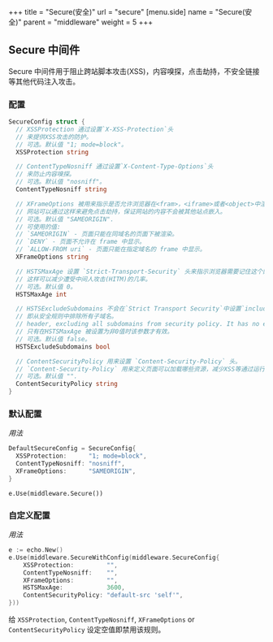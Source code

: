 +++
title = "Secure(安全)"
url = "secure"
[menu.side]
  name = "Secure(安全)"
  parent = "middleware"
  weight = 5
+++

## Secure 中间件

Secure 中间件用于阻止跨站脚本攻击(XSS)，内容嗅探，点击劫持，不安全链接等其他代码注入攻击。

### 配置

```go
SecureConfig struct {
  // XSSProtection 通过设置`X-XSS-Protection`头
  // 来提供XSS攻击的防护。
  // 可选。默认值 "1; mode=block"。
  XSSProtection string

  // ContentTypeNosniff 通过设置`X-Content-Type-Options`头
  // 来防止内容嗅探。
  // 可选。默认值 "nosniff"。
  ContentTypeNosniff string

  // XFrameOptions 被用来指示是否允许浏览器在<fram>，<iframe>或者<object>中渲染页面。
  // 网站可以通过这样来避免点击劫持，保证网站的内容不会被其他站点嵌入。
  // 可选。默认值 "SAMEORIGIN".
  // 可使用的值:
  // `SAMEORIGIN` - 页面只能在同域名的页面下被渲染。
  // `DENY` - 页面不允许在 frame 中显示。
  // `ALLOW-FROM uri` - 页面只能在指定域名的 frame 中显示。
  XFrameOptions string

  // HSTSMaxAge 设置 `Strict-Transport-Security` 头来指示浏览器需要记住这个网站只能通过HTTPS来访问的时间(单位秒)。
  // 这样可以减少遭受中间人攻击(HITM)的几率。
  // 可选。默认值 0。
  HSTSMaxAge int

  // HSTSExcludeSubdomains 不会在`Strict Transport Security`中设置`includeSubdomains`标签。
  // 即从安全规则中排除所有子域名。
  // header, excluding all subdomains from security policy. It has no effect
  // 只有在HSTSMaxAge 被设置为非0值时该参数才有效。
  // 可选。默认值 false。
  HSTSExcludeSubdomains bool

  // ContentSecurityPolicy 用来设置 `Content-Security-Policy` 头。
  // `Content-Security-Policy` 用来定义页面可以加载哪些资源，减少XSS等通过运行不安全代码的注入攻击。
  // 可选。默认值 "".
  ContentSecurityPolicy string
}
```

### 默认配置

*用法*

```go
DefaultSecureConfig = SecureConfig{
  XSSProtection:      "1; mode=block",
  ContentTypeNosniff: "nosniff",
  XFrameOptions:      "SAMEORIGIN",
}
```

`e.Use(middleware.Secure())`

### 自定义配置

*用法*

```go
e := echo.New()
e.Use(middleware.SecureWithConfig(middleware.SecureConfig{
	XSSProtection:         "",
	ContentTypeNosniff:    "",
	XFrameOptions:         "",
	HSTSMaxAge:            3600,
	ContentSecurityPolicy: "default-src 'self'",
}))
```

给 `XSSProtection`, `ContentTypeNosniff`, `XFrameOptions` or `ContentSecurityPolicy` 设定空值即禁用该规则。
